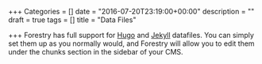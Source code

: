 +++
Categories = []
date = "2016-07-20T23:19:00+00:00"
description = ""
draft = true
tags = []
title = "Data Files"

+++
Forestry has full support for [Hugo](https://gohugo.io/extras/datafiles/) and [Jekyll](https://jekyllrb.com/docs/datafiles/) datafiles. You can simply set them up as you normally would, and Forestry will allow you to edit them under the chunks section in the sidebar of your CMS.